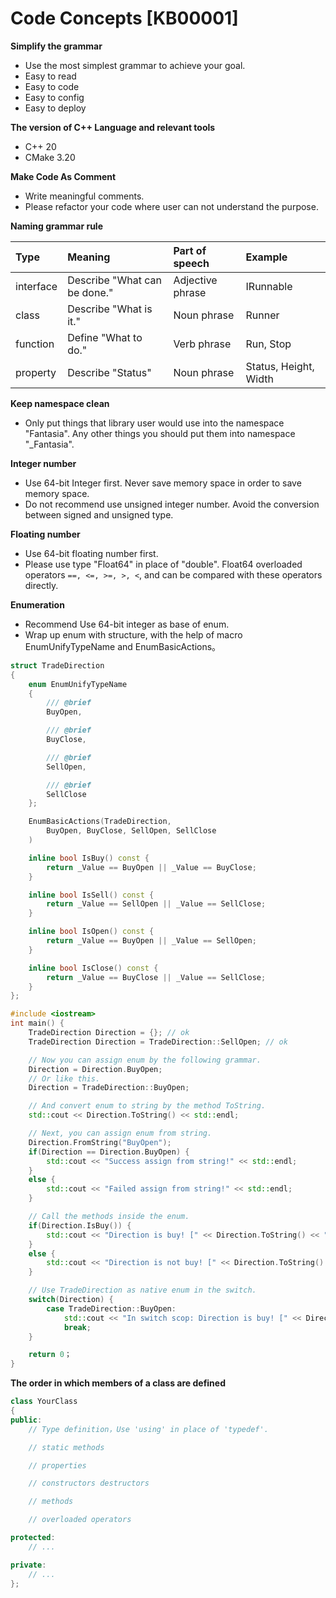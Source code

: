 ﻿
# Code Concepts [KB00001]

**Simplify the grammar**

- Use the most simplest grammar to achieve your goal.
- Easy to read
- Easy to code
- Easy to config
- Easy to deploy

**The version of C++ Language and relevant tools**

- C++ 20
- CMake 3.20

**Make Code As Comment**
- Write meaningful comments.
- Please refactor your code where user can not understand the purpose. 

**Naming grammar rule**

  | Type      | Meaning                      | Part of speech   | Example               |
  |:----------|:-----------------------------|:-----------------|:----------------------|
  | interface | Describe "What can be done." | Adjective phrase | IRunnable             |
  | class     | Describe "What is it."       | Noun phrase      | Runner                |
  | function  | Define "What to do."         | Verb phrase      | Run, Stop             |
  |  property | Describe "Status"            | Noun phrase      | Status, Height, Width |

**Keep namespace clean**

- Only put things that library user would use into the namespace "Fantasia". 
  Any other things you should put them into namespace "_Fantasia".


**Integer number**
    
- Use 64-bit Integer first. Never save memory space in order to save memory space.
- Do not recommend use unsigned integer number. Avoid the conversion between signed and unsigned type.

**Floating number**

- Use 64-bit floating number first.
- Please use type "Float64" in place of "double". Float64 overloaded operators `==, <=, >=, >, <`, 
  and can be compared with these operators directly.

**Enumeration**

- Recommend Use 64-bit integer as base of enum.
- Wrap up enum with structure, with the help of macro EnumUnifyTypeName and EnumBasicActions。

```C++
struct TradeDirection
{
    enum EnumUnifyTypeName 
    {
        /// @brief 
        BuyOpen,

        /// @brief 
        BuyClose,

        /// @brief 
        SellOpen,

        /// @brief 
        SellClose
    };

    EnumBasicActions(TradeDirection, 
        BuyOpen, BuyClose, SellOpen, SellClose
    )

    inline bool IsBuy() const {
        return _Value == BuyOpen || _Value == BuyClose;
    }

    inline bool IsSell() const {
        return _Value == SellOpen || _Value == SellClose;
    }

    inline bool IsOpen() const {
        return _Value == BuyOpen || _Value == SellOpen;
    }

    inline bool IsClose() const {
        return _Value == BuyClose || _Value == SellClose;
    }
};

#include <iostream>
int main() {
    TradeDirection Direction = {}; // ok
    TradeDirection Direction = TradeDirection::SellOpen; // ok

    // Now you can assign enum by the following grammar.
    Direction = Direction.BuyOpen; 
    // Or like this.
    Direction = TradeDirection::BuyOpen;

    // And convert enum to string by the method ToString.
    std::cout << Direction.ToString() << std::endl;

    // Next, you can assign enum from string.
    Direction.FromString("BuyOpen");
    if(Direction == Direction.BuyOpen) {
        std::cout << "Success assign from string!" << std::endl;
    }
    else {
        std::cout << "Failed assign from string!" << std::endl;
    }

    // Call the methods inside the enum.
    if(Direction.IsBuy()) {
        std::cout << "Direction is buy! [" << Direction.ToString() << "]" << std::endl;
    }
    else {
        std::cout << "Direction is not buy! [" << Direction.ToString() << "]" << std::endl;
    }

    // Use TradeDirection as native enum in the switch.
    switch(Direction) {   
        case TradeDirection::BuyOpen:
            std::cout << "In switch scop: Direction is buy! [" << Direction.ToString() << "]" << std::endl;
            break;
    }

    return 0；
}
```

**The order in which members of a class are defined**

```c++
class YourClass 
{
public:
    // Type definition，Use 'using' in place of 'typedef'.

    // static methods

    // properties

    // constructors destructors

    // methods

    // overloaded operators

protected:
    // ...

private:
    // ...
};
```
